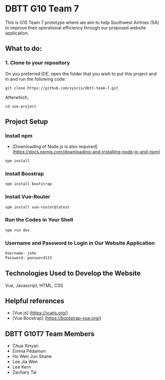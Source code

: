 # DBTT G10 Team 7

This is G10 Team 7 prototype where we aim to help Southwest Airlines (SA) to improve their operational efficiency through our proposed website application.

## What to do:

### 1. Clone to your repository
On you preferred IDE, open the folder that you wish to put this project and in and run the following code:
```
git clone https://github.com/xyscis/dbtt-team-7.git
```

Afterwhich, 
```
cd vue-project
```

## Project Setup

### Install npm
- [Downloading of Node.js is also required] (https://docs.npmjs.com/downloading-and-installing-node-js-and-npm)
```sh
npm install
```

### Install Boostrap
```sh
npm install bootstrap
```

### Install Vue-Router
```sh
npm install vue-router@latest
```

### Run the Codes in Your Shell
```sh
npm run dev
```

### Username and Password to Login in Our Website Application
```sh
Username: john
Password: password123
```

## Technologies Used to Develop the Website
Vue, Javascript, HTML, CSS

## Helpful references
- [Vue.js] (https://vuejs.org/)
- [Vue Boostrap] (https://bootstrap-vue.org/)

## DBTT G10T7 Team Members
- Chua Xinyan
- Emma Pédamon
- Ho Wen Jun Shane
- Lee Jia Wen
- Lee Kern
- Zachary Tai



